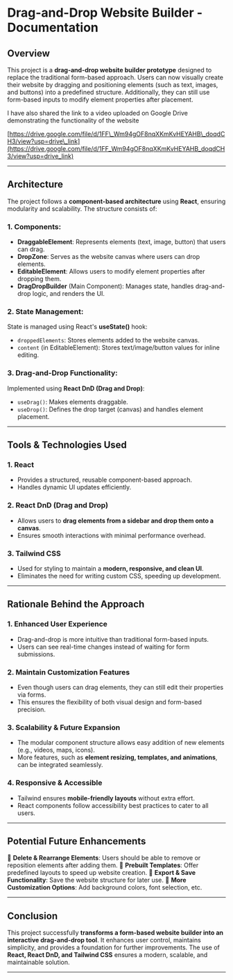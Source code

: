 # **Drag-and-Drop Website Builder - Documentation**

## **Overview**

This project is a **drag-and-drop website builder prototype** designed to replace the traditional form-based approach. Users can now visually create their website by dragging and positioning elements (such as text, images, and buttons) into a predefined structure. Additionally, they can still use form-based inputs to modify element properties after placement.

I have also shared the link to a video uploaded on Google Drive demonstrating the functionality of the website

[https://drive.google.com/file/d/1FF\_Wm94gOF8nqXKmKvHEYAHB\_doqdCH3/view?usp=drive\_link](https://drive.google.com/file/d/1FF_Wm94gOF8nqXKmKvHEYAHB_doqdCH3/view?usp=drive_link)

---

## **Architecture**

The project follows a **component-based architecture** using **React**, ensuring modularity and scalability. The structure consists of:

### **1. Components:**

- **DraggableElement**: Represents elements (text, image, button) that users can drag.
- **DropZone**: Serves as the website canvas where users can drop elements.
- **EditableElement**: Allows users to modify element properties after dropping them.
- **DragDropBuilder** (Main Component): Manages state, handles drag-and-drop logic, and renders the UI.

### **2. State Management:**

State is managed using React's **useState()** hook:

- `droppedElements`: Stores elements added to the website canvas.
- `content` (in EditableElement): Stores text/image/button values for inline editing.

### **3. Drag-and-Drop Functionality:**

Implemented using **React DnD (Drag and Drop)**:

- `useDrag()`: Makes elements draggable.
- `useDrop()`: Defines the drop target (canvas) and handles element placement.

---

## **Tools & Technologies Used**

### **1. React**

- Provides a structured, reusable component-based approach.
- Handles dynamic UI updates efficiently.

### **2. React DnD (Drag and Drop)**

- Allows users to **drag elements from a sidebar and drop them onto a canvas**.
- Ensures smooth interactions with minimal performance overhead.

### **3. Tailwind CSS**

- Used for styling to maintain a **modern, responsive, and clean UI**.
- Eliminates the need for writing custom CSS, speeding up development.

---

## **Rationale Behind the Approach**

### **1. Enhanced User Experience**

- Drag-and-drop is more intuitive than traditional form-based inputs.
- Users can see real-time changes instead of waiting for form submissions.

### **2. Maintain Customization Features**

- Even though users can drag elements, they can still edit their properties via forms.
- This ensures the flexibility of both visual design and form-based precision.

### **3. Scalability & Future Expansion**

- The modular component structure allows easy addition of new elements (e.g., videos, maps, icons).
- More features, such as **element resizing, templates, and animations**, can be integrated seamlessly.

### **4. Responsive & Accessible**

- Tailwind ensures **mobile-friendly layouts** without extra effort.
- React components follow accessibility best practices to cater to all users.

---

## **Potential Future Enhancements**

🔹 **Delete & Rearrange Elements**: Users should be able to remove or reposition elements after adding them.
🔹 **Prebuilt Templates**: Offer predefined layouts to speed up website creation.
🔹 **Export & Save Functionality**: Save the website structure for later use.
🔹 **More Customization Options**: Add background colors, font selection, etc.

---

## **Conclusion**

This project successfully **transforms a form-based website builder into an interactive drag-and-drop tool**. It enhances user control, maintains simplicity, and provides a foundation for further improvements. The use of **React, React DnD, and Tailwind CSS** ensures a modern, scalable, and maintainable solution.

---


